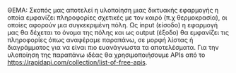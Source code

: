 ΘΕΜΑ:
Σκοπός μας αποτελεί η υλοποίηση μιας δικτυακής εφαρμογής η οποία εμφανίζει πληροφορίες σχετικές με τον καιρό (π.χ θερμοκρασία), οι οποίες αφορούν μια συγκεκριμένη πόλη. Ως input (είσοδο) η εφαρμογή μας θα δέχεται το όνομα της πόλης και ως output (έξοδο) θα εμφανίζει τις πληροφορίες όπως αναφέραμε παραπάνω, σε μορφή λίστας ή διαγράμματος για να είναι πιο ευανάγνωστα τα αποτελέσματα. Για την υλοποίηση της παραπάνω ιδέας θα χρησιμοποιήσουμε APIs από το https://rapidapi.com/collection/list-of-free-apis.
